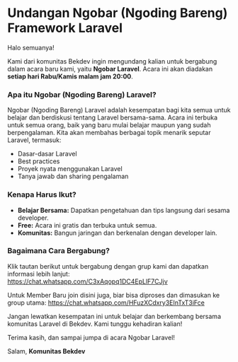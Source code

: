 # Undangan Ngobar (Ngoding Bareng) Framework Laravel

Halo semuanya!

Kami dari komunitas Bekdev ingin mengundang kalian untuk bergabung dalam acara baru kami, yaitu **Ngobar Laravel**. Acara ini akan diadakan **setiap hari Rabu/Kamis malam jam 20:00**.

### Apa itu Ngobar (Ngoding Bareng) Laravel?
Ngobar (Ngoding Bareng) Laravel adalah kesempatan bagi kita semua untuk belajar dan berdiskusi tentang Laravel bersama-sama. Acara ini terbuka untuk semua orang, baik yang baru mulai belajar maupun yang sudah berpengalaman. Kita akan membahas berbagai topik menarik seputar Laravel, termasuk:

- Dasar-dasar Laravel
- Best practices
- Proyek nyata menggunakan Laravel
- Tanya jawab dan sharing pengalaman

### Kenapa Harus Ikut?
- **Belajar Bersama:** Dapatkan pengetahuan dan tips langsung dari sesama developer.
- **Free:** Acara ini gratis dan terbuka untuk semua.
- **Komunitas:** Bangun jaringan dan berkenalan dengan developer lain.

### Bagaimana Cara Bergabung?
Klik tautan berikut untuk bergabung dengan grup kami dan dapatkan informasi lebih lanjut:
https://chat.whatsapp.com/C3xAqopq1DC4EpLlF7CJjv

Untuk Member Baru join disini juga, biar bisa diproses dan dimasukan ke group utama:
https://chat.whatsapp.com/HFuzXCdxry3EInTxT3iFce

Jangan lewatkan kesempatan ini untuk belajar dan berkembang bersama komunitas Laravel di Bekdev. Kami tunggu kehadiran kalian!

Terima kasih, dan sampai jumpa di acara Ngobar Laravel!

Salam,
**Komunitas Bekdev**
